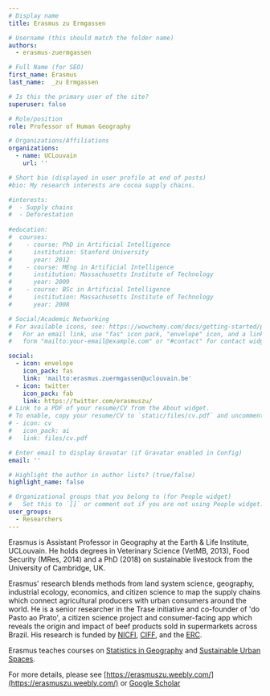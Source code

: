 ```yaml
---
# Display name
title: Erasmus zu Ermgassen

# Username (this should match the folder name)
authors:
  - erasmus-zuermgassen

# Full Name (for SEO)
first_name: Erasmus
last_name:  _zu Ermgassen

# Is this the primary user of the site?
superuser: false

# Role/position
role: Professor of Human Geography

# Organizations/Affiliations
organizations:
  - name: UCLouvain
    url: ''

# Short bio (displayed in user profile at end of posts)
#bio: My research interests are cocoa supply chains.

#interests:
#  - Supply chains
#  - Deforestation
 
#education:
#  courses:
#    - course: PhD in Artificial Intelligence
#      institution: Stanford University
#      year: 2012
#    - course: MEng in Artificial Intelligence
#      institution: Massachusetts Institute of Technology
#      year: 2009
#    - course: BSc in Artificial Intelligence
#      institution: Massachusetts Institute of Technology
#      year: 2008

# Social/Academic Networking
# For available icons, see: https://wowchemy.com/docs/getting-started/page-builder/#icons
#   For an email link, use "fas" icon pack, "envelope" icon, and a link in the
#   form "mailto:your-email@example.com" or "#contact" for contact widget.

social:
  - icon: envelope
    icon_pack: fas
    link: 'mailto:erasmus.zuermgassen@uclouvain.be'
  - icon: twitter
    icon_pack: fab
    link: https://twitter.com/erasmuszu/
# Link to a PDF of your resume/CV from the About widget.
# To enable, copy your resume/CV to `static/files/cv.pdf` and uncomment the lines below.
# - icon: cv
#   icon_pack: ai
#   link: files/cv.pdf

# Enter email to display Gravatar (if Gravatar enabled in Config)
email: ''

# Highlight the author in author lists? (true/false)
highlight_name: false

# Organizational groups that you belong to (for People widget)
#   Set this to `[]` or comment out if you are not using People widget.
user_groups:
  - Researchers
---
```


Erasmus is Assistant Professor in Geography at the Earth & Life Institute, UCLouvain. He holds degrees in Veterinary Science (VetMB, 2013), Food Security (MRes, 2014) and a PhD (2018) on sustainable livestock from the University of Cambridge, UK.

Erasmus' research blends methods from land system science, geography, industrial ecology, economics, and citizen science to map the supply chains which connect agricultural producers with urban consumers around the world. He is a senior researcher in the Trase initiative and co-founder of 'do Pasto ao Prato', a citizen science project and consumer-facing app which reveals the origin and impact of beef products sold in supermarkets across Brazil. His research is funded by [NICFI](https://www.nicfi.no/), [CIFF](https://ciff.org/), and the [ERC](https://erc.europa.eu/homepage).

Erasmus teaches courses on [Statistics in Geography](https://uclouvain.be/en-cours-2024-lgeo1341) and [Sustainable Urban Spaces](https://uclouvain.be/cours-2023-LGEO2210). 

For more details, please see [https://erasmuszu.weebly.com/](https://erasmuszu.weebly.com/) or [Google Scholar](https://scholar.google.com/citations?hl=en&user=U3AB8vsAAAAJ)